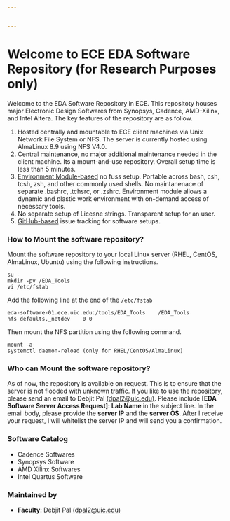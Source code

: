 ```yaml
---


---
```


<h1 id="welcome-to-ece-eda-software-repository-for-research-purposes-only">Welcome to ECE EDA Software Repository (for Research Purposes only)</h1>
<p>Welcome to the EDA Software Repository in ECE. This repositoty houses major Electronic Design Softwares from Synopsys, Cadence, AMD-Xilinx, and Intel Altera. The key features of the repository are as follow.</p>
<ol>
<li>Hosted centrally and mountable to ECE client machines via Unix Network File System or NFS. The server is currently hosted using AlmaLinux 8.9 using NFS V4.0.</li>
<li>Central maintenance, no major additional maintenance needed in the client machine. Its a mount-and-use repository. Overall setup time is less than 5 minutes.</li>
<li><a href="https://modules.sourceforge.net/">Environment Module-based</a> no fuss setup. Portable across bash, csh, tcsh, zsh, and other commonly used shells. No maintanenace of separate .bashrc, .tchsrc, or .zshrc. Environment module allows a dynamic and plastic work environment with on-demand access of necessary tools.</li>
<li>No separate setup of Licesne strings. Transparent setup for an user.</li>
<li><a href="https://github.com/achieve-lab/eda_software_server/issues">GitHub-based</a> issue tracking for software setups.</li>
</ol>
<h3 id="how-to-mount-the-software-repository">How to Mount the software repository?</h3>
<p>Mount the software repository to your local Linux server (RHEL, CentOS, AlmaLinux, Ubuntu) using the following instructions.</p>
<pre><code>su -
mkdir -pv /EDA_Tools
vi /etc/fstab
</code></pre>
<p>Add the following line at the end of the <code>/etc/fstab</code></p>
<pre><code>eda-software-01.ece.uic.edu:/tools/EDA_Tools    /EDA_Tools          nfs defaults,_netdev    0 0
</code></pre>
<p>Then mount the NFS partition using the following command.</p>
<pre><code>mount -a
systemctl daemon-reload (only for RHEL/CentOS/AlmaLinux)
</code></pre>
<h3 id="who-can-mount-the-software-repository">Who can Mount the software repository?</h3>
<p>As of now, the repository is available on request. This is to ensure that the server is not flooded with unknown traffic. If  you like to use the repository, please send an email to Debjit Pal <a href="mailto:dpal2@uic.edu">(dpal2@uic.edu)</a>. Please include <strong>[EDA Software Server Access Request]: Lab Name</strong> in the subject line. In the email body, please provide the <strong>server IP</strong> and the <strong>server OS</strong>. After I receive your request, I will whitelist the server IP and will send you a confirmation.</p>
<h3 id="software-catalog">Software Catalog</h3>
<ul>
<li>Cadence Softwares</li>
<li>Synopsys Software</li>
<li>AMD Xilinx Softwares</li>
<li>Intel Quartus Software</li>
</ul>
<h3 id="maintained-by">Maintained by</h3>
<ul>
<li><strong>Faculty</strong>: Debjit Pal <a href="mailto:dpal2@uic.edu">(dpal2@uic.edu)</a></li>
</ul>

